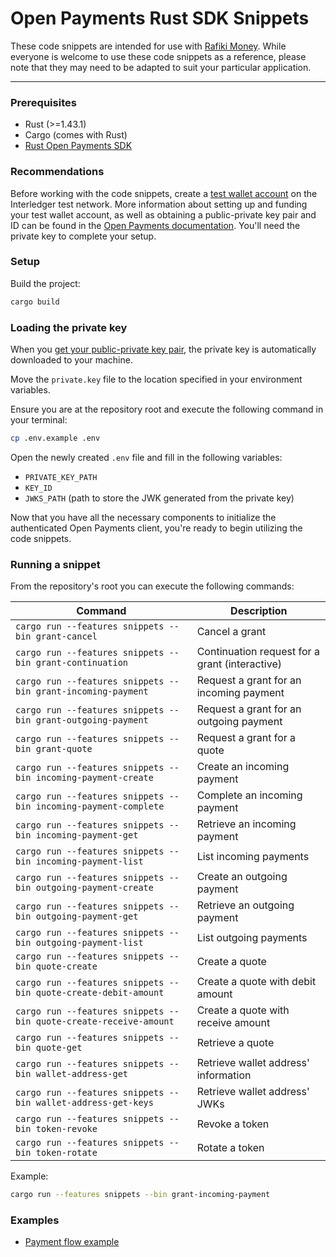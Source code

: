 # Open Payments Rust SDK Snippets

These code snippets are intended for use with <a href="https://rafiki.money" target="_blank">Rafiki Money</a>. While
everyone is welcome to use these code snippets as a reference, please note that they may need to be adapted to suit your
particular application.

---

### Prerequisites

-   Rust (>=1.43.1)
-   Cargo (comes with Rust)
-   [Rust Open Payments SDK](https://github.com/interledger/open-payments-rust)

### Recommendations

Before working with the code snippets, create a <a href="https://wallet.interledger-test.dev/auth/signup" target="_blank">test wallet account</a> on the Interledger test network. More information about setting up and funding your test wallet account, as well as obtaining a public-private key pair and ID can be found in the <a href="https://openpayments.dev/snippets/before-you-begin" target="_blank">Open Payments documentation</a>. You'll need the private key to complete your setup.

### Setup

Build the project:

```sh
cargo build
```

### Loading the private key

When you <a href="https://openpayments.dev/snippets/before-you-begin/#obtain-a-public-private-key-pair-and-key-id" target="_blank">get your public-private key pair</a>, the private key is automatically downloaded to your machine. 

Move the `private.key` file to the location specified in your environment variables.

Ensure you are at the repository root and execute the following command in your terminal:

```sh
cp .env.example .env
```

Open the newly created `.env` file and fill in the following variables:

-   `PRIVATE_KEY_PATH`
-   `KEY_ID`
-   `JWKS_PATH` (path to store the JWK generated from the private key)

Now that you have all the necessary components to initialize the authenticated Open Payments client, you're ready to
begin utilizing the code snippets.

### Running a snippet

From the repository's root you can execute the following commands:

| Command | Description |
| ------------------ | ---------------------------------------------- |
| `cargo run --features snippets --bin grant-cancel` | Cancel a grant |
| `cargo run --features snippets --bin grant-continuation` | Continuation request for a grant (interactive) |
| `cargo run --features snippets --bin grant-incoming-payment` | Request a grant for an incoming payment |
| `cargo run --features snippets --bin grant-outgoing-payment` | Request a grant for an outgoing payment |
| `cargo run --features snippets --bin grant-quote` | Request a grant for a quote |
| `cargo run --features snippets --bin incoming-payment-create` | Create an incoming payment |
| `cargo run --features snippets --bin incoming-payment-complete` | Complete an incoming payment |
| `cargo run --features snippets --bin incoming-payment-get` | Retrieve an incoming payment |
| `cargo run --features snippets --bin incoming-payment-list` | List incoming payments |
| `cargo run --features snippets --bin outgoing-payment-create` | Create an outgoing payment |
| `cargo run --features snippets --bin outgoing-payment-get` | Retrieve an outgoing payment |
| `cargo run --features snippets --bin outgoing-payment-list` | List outgoing payments |
| `cargo run --features snippets --bin quote-create` | Create a quote |
| `cargo run --features snippets --bin quote-create-debit-amount` | Create a quote with debit amount |
| `cargo run --features snippets --bin quote-create-receive-amount` | Create a quote with receive amount |
| `cargo run --features snippets --bin quote-get` | Retrieve a quote |
| `cargo run --features snippets --bin wallet-address-get` | Retrieve wallet address' information |
| `cargo run --features snippets --bin wallet-address-get-keys` | Retrieve wallet address' JWKs |
| `cargo run --features snippets --bin token-revoke` | Revoke a token |
| `cargo run --features snippets --bin token-rotate` | Rotate a token |

Example:

```sh
cargo run --features snippets --bin grant-incoming-payment
```

### Examples

-   [Payment flow example](./examples/payment-flow.md)